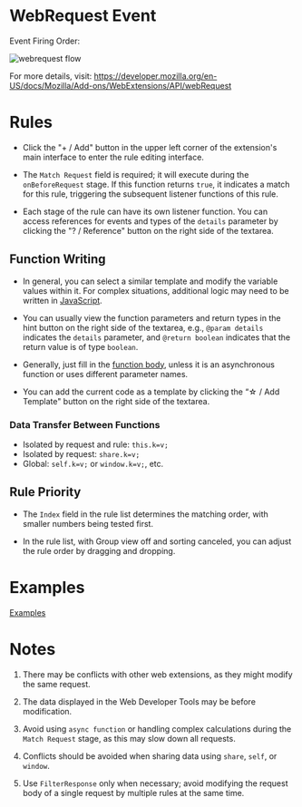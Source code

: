# WebRequest Event

Event Firing Order:

![webrequest flow](https://developer.mozilla.org/en-US/docs/Mozilla/Add-ons/WebExtensions/API/webRequest/webrequest-flow.png)

For more details, visit: https://developer.mozilla.org/en-US/docs/Mozilla/Add-ons/WebExtensions/API/webRequest

# Rules

* Click the "+ / Add" button in the upper left corner of the extension's main interface to enter the rule editing interface.

* The `Match Request` field is required; it will execute during the `onBeforeRequest` stage. If this function returns `true`, it indicates a match for this rule, triggering the subsequent listener functions of this rule.

* Each stage of the rule can have its own listener function. You can access references for events and types of the `details` parameter by clicking the "? / Reference" button on the right side of the textarea.

## Function Writing

* In general, you can select a similar template and modify the variable values within it. For complex situations, additional logic may need to be written in [JavaScript](https://developer.mozilla.org/en-US/docs/Glossary/JavaScript).

* You can usually view the function parameters and return types in the hint button on the right side of the textarea, e.g., `@param details` indicates the `details` parameter, and `@return boolean` indicates that the return value is of type `boolean`.

* Generally, just fill in the [function body](https://developer.mozilla.org/en-US/docs/Web/JavaScript/Reference/Global_Objects/Function/Function#functionbody), unless it is an asynchronous function or uses different parameter names.

* You can add the current code as a template by clicking the “☆ / Add Template" button on the right side of the textarea.

### Data Transfer Between Functions

* Isolated by request and rule: `this.k=v;`
* Isolated by request: `share.k=v;`
* Global: `self.k=v;` or `window.k=v;`, etc.

## Rule Priority

* The `Index` field in the rule list determines the matching order, with smaller numbers being tested first.

* In the rule list, with Group view off and sorting canceled, you can adjust the rule order by dragging and dropping.

# Examples

[Examples](./Examples.md)

# Notes

1. There may be conflicts with other web extensions, as they might modify the same request.

2. The data displayed in the Web Developer Tools may be before modification.

3. Avoid using `async function` or handling complex calculations during the `Match Request` stage, as this may slow down all requests.

4. Conflicts should be avoided when sharing data using `share`, `self`, or `window`.

5. Use `FilterResponse` only when necessary; avoid modifying the request body of a single request by multiple rules at the same time.

